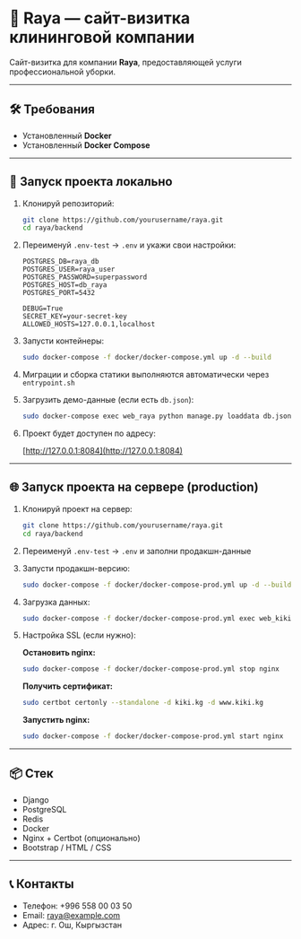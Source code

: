 # 🧼 Raya — сайт-визитка клининговой компании

Сайт-визитка для компании **Raya**, предоставляющей услуги профессиональной уборки.

---

## 🛠️ Требования

- Установленный **Docker**
- Установленный **Docker Compose**

---

## 🚀 Запуск проекта локально

1. Клонируй репозиторий:

   ```sh
   git clone https://github.com/yourusername/raya.git
   cd raya/backend


2. Переименуй `.env-test` → `.env` и укажи свои настройки:

   ```env
   POSTGRES_DB=raya_db
   POSTGRES_USER=raya_user
   POSTGRES_PASSWORD=superpassword
   POSTGRES_HOST=db_raya
   POSTGRES_PORT=5432

   DEBUG=True
   SECRET_KEY=your-secret-key
   ALLOWED_HOSTS=127.0.0.1,localhost
   ```

3. Запусти контейнеры:

   ```sh
   sudo docker-compose -f docker/docker-compose.yml up -d --build
   ```

4. Миграции и сборка статики выполняются автоматически через `entrypoint.sh`

5. Загрузить демо-данные (если есть `db.json`):

   ```sh
   sudo docker-compose exec web_raya python manage.py loaddata db.json
   ```

6. Проект будет доступен по адресу:

   [http://127.0.0.1:8084](http://127.0.0.1:8084)

---

## 🌐 Запуск проекта на сервере (production)

1. Клонируй проект на сервер:

   ```sh
   git clone https://github.com/yourusername/raya.git
   cd raya/backend
   ```

2. Переименуй `.env-test` → `.env` и заполни продакшн-данные

3. Запусти продакшн-версию:

   ```sh
   sudo docker-compose -f docker/docker-compose-prod.yml up -d --build
   ```

4. Загрузка данных:

   ```sh
   sudo docker-compose -f docker/docker-compose-prod.yml exec web_kiki python manage.py loaddata db.json
   ```

5. Настройка SSL (если нужно):

   **Остановить nginx:**

   ```sh
   sudo docker-compose -f docker/docker-compose-prod.yml stop nginx
   ```

   **Получить сертификат:**

   ```sh
   sudo certbot certonly --standalone -d kiki.kg -d www.kiki.kg
   ```

   **Запустить nginx:**

   ```sh
   sudo docker-compose -f docker/docker-compose-prod.yml start nginx
   ```

---

## 📦 Стек

* Django
* PostgreSQL
* Redis
* Docker
* Nginx + Certbot (опционально)
* Bootstrap / HTML / CSS

---

## 📞 Контакты

* Телефон: +996 558 00 03 50
* Email: [raya@example.com](mailto:raya@example.com)
* Адрес: г. Ош, Кыргызстан
